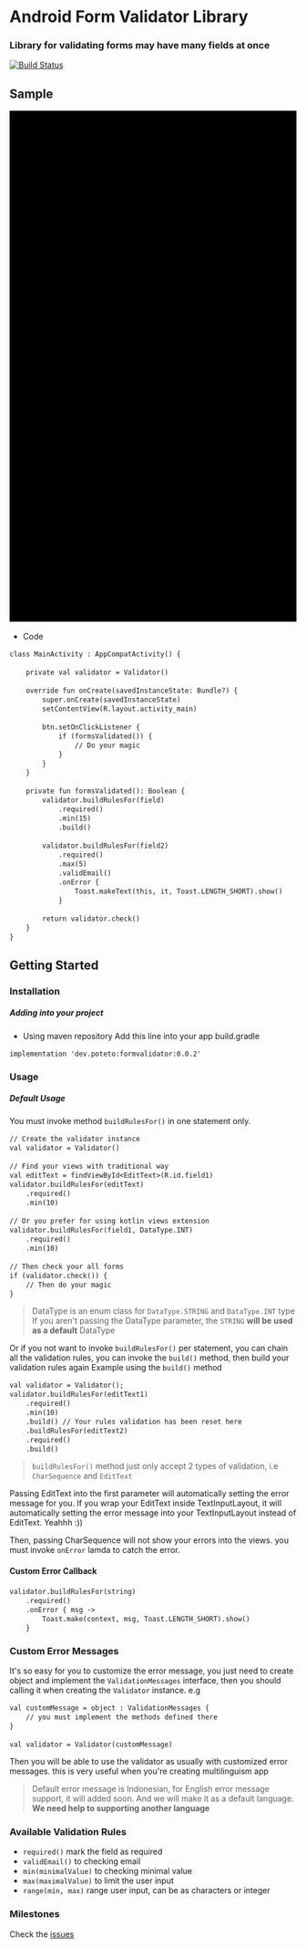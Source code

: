 # Android Form Validator Library
### Library for validating forms may have many fields at once

[![Build Status](https://travis-ci.org/rendyyangasli/android-form-validator.svg?branch=master)](https://travis-ci.org/rendyyangasli/android-form-validator)

## Sample

![](asset/demo.gif)

* Code 
```
class MainActivity : AppCompatActivity() {

    private val validator = Validator()

    override fun onCreate(savedInstanceState: Bundle?) {
        super.onCreate(savedInstanceState)
        setContentView(R.layout.activity_main)

        btn.setOnClickListener {
            if (formsValidated()) {
                // Do your magic
            }
        }
    }

    private fun formsValidated(): Boolean {
        validator.buildRulesFor(field)
            .required()
            .min(15)
            .build()

        validator.buildRulesFor(field2)
            .required()
            .max(5)
            .validEmail()
            .onError {
                Toast.makeText(this, it, Toast.LENGTH_SHORT).show()
            }

        return validator.check()
    }
}
```

## Getting Started
### Installation

##### Adding into your project
 * Using maven repository
 Add this line into your app build.gradle
```
implementation 'dev.poteto:formvalidator:0.0.2'
```

### Usage
##### Default Usage

You must invoke method `buildRulesFor()` in one statement only.

``` 
// Create the validator instance
val validator = Validator()

// Find your views with traditional way
val editText = findViewById<EditText>(R.id.field1)
validator.buildRulesFor(editText)
    .required()
    .min(10)
        
// Or you prefer for using kotlin views extension
validator.buildRulesFor(field1, DataType.INT)
    .required()
    .min(10)

// Then check your all forms 
if (validator.check()) {
    // Then do your magic
}
```

> DataType is an enum class for `DataType.STRING` and `DataType.INT` type 
> If you aren't passing the DataType parameter, the `STRING` **will be used as a default** DataType

Or if you not want to invoke `buildRulesFor()` per statement, you can chain all the validation rules, you can invoke the `build()` method, then build your validation rules again
Example using the `build()` method 

```
val validator = Validator();
validator.buildRulesFor(editText1)
    .required()
    .min(10)
    .build() // Your rules validation has been reset here
    .buildRulesFor(editText2) 
    .required()
    .build()
``` 

> `buildRulesFor()` method just only accept 2 types of validation, i.e `CharSequence` and `EditText`

Passing EditText into the first parameter will automatically setting the error message for you. If you wrap your EditText inside TextInputLayout, it will automatically setting the error message into your TextInputLayout instead of EditText. Yeahhh :)) 

Then, passing CharSequence will not show your errors into the views. you must invoke `onError` lamda to catch the error.


#### Custom Error Callback
```
validator.buildRulesFor(string)
    .required()
    .onError { msg -> 
        Toast.make(context, msg, Toast.LENGTH_SHORT).show()
    }
```

### Custom Error Messages 
It's so easy for you to customize the error message, you just need to create object and implement the `ValidationMessages` interface, then you should calling it when creating the `Validator` instance. e.g 
```
val customMessage = object : ValidationMessages {
    // you must implement the methods defined there
}

val validator = Validator(customMessage)
```
Then you will be able to use the validator as usually with customized error messages. this is very useful when you're creating multilinguism app
> Default error message is Indonesian, for English error message support, it will added soon. And we will make it as a default language. **We need help to supporting another language**

### Available Validation Rules
* `required()` mark the field as required
* `validEmail()` to checking email
* `min(minimalValue)` to checking minimal value 
* `max(maximalValue)` to limit the user input
* `range(min, max)` range user input, can be as characters or integer

### Milestones
Check the [issues](https://github.com/rendyyangasli/android-form-validator/issues)